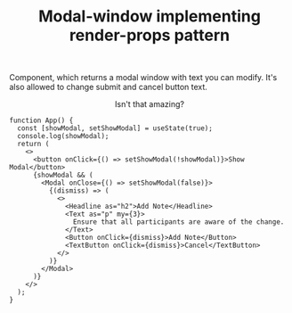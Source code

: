 <h1 align="center"> Modal-window implementing render-props pattern</h1>
<br>

<p>
Component, which returns a modal window with text you can modify. 
It's also allowed to change submit and cancel button text.
</p>

<p align="center">
Isn't that amazing?
</p>

```
function App() {
  const [showModal, setShowModal] = useState(true);
  console.log(showModal);
  return (
    <>
      <button onClick={() => setShowModal(!showModal)}>Show Modal</button>
      {showModal && (
        <Modal onClose={() => setShowModal(false)}>
          {(dismiss) => (
            <>
              <Headline as="h2">Add Note</Headline>
              <Text as="p" my={3}>
                Ensure that all participants are aware of the change.
              </Text>
              <Button onClick={dismiss}>Add Note</Button>
              <TextButton onClick={dismiss}>Cancel</TextButton>
            </>
          )}
        </Modal>
      )}
    </>
  );
}
```
